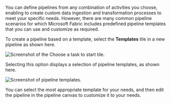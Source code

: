 You can define pipelines from any combination of activities you choose, enabling to create custom data ingestion and transformation processes to meet your specific needs. However, there are many common pipeline scenarios for which Microsoft Fabric includes predefined pipeline templates that you can use and customize as required.

To create a pipeline based on a template, select the **Templates** tile in a new pipeline as shown here.

![Screenshot of the Choose a task to start tile.](https://learn.microsoft.com/en-us/training/wwl/use-data-factory-pipelines-fabric/media/start-pipeline.png)

Selecting this option displays a selection of pipeline templates, as shown here.

![Screenshot of pipeline templates.](https://learn.microsoft.com/en-us/training/wwl/use-data-factory-pipelines-fabric/media/pipeline-templates.png)

You can select the most appropriate template for your needs, and then edit the pipeline in the pipeline canvas to customize it to your needs.